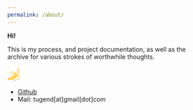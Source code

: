 ```yaml
---
permalink: /about/
---
```


**Hi!**

This is my process, and project documentation, as well as the  
archive for various strokes of worthwhile thoughts.

![banana](/assets/banana.png)

- [Github](http://github.com/tugend)
- Mail: tugend[at]gmail[dot]com
